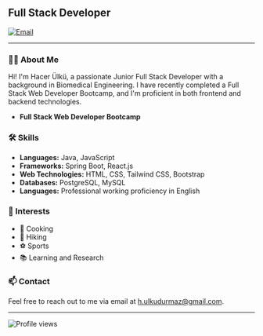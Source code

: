 
## Full Stack Developer

[![Email](https://img.shields.io/badge/Email-h.ulkudurmaz@gmail.com-red?style=flat-square&logo=gmail)](mailto:h.ulkudurmaz@gmail.com)

---

### 👩‍💻 About Me

Hi! I'm Hacer Ülkü, a passionate Junior Full Stack Developer with a background in Biomedical Engineering. I have recently completed a Full Stack Web Developer Bootcamp, and I'm proficient in both frontend and backend technologies.

- **Full Stack Web Developer Bootcamp**
 
### 🛠 Skills

- **Languages:** Java, JavaScript
- **Frameworks:** Spring Boot, React.js
- **Web Technologies:** HTML, CSS, Tailwind CSS, Bootstrap
- **Databases:** PostgreSQL, MySQL
- **Languages:** Professional working proficiency in English

### 🌱 Interests

- 🍳 Cooking
- 🥾 Hiking
- ⚽ Sports
- 📚 Learning and Research

### 📫 Contact

Feel free to reach out to me via email at [h.ulkudurmaz@gmail.com](mailto:h.ulkudurmaz@gmail.com).

---

![Profile views](https://github.com/Ulku-dur)
